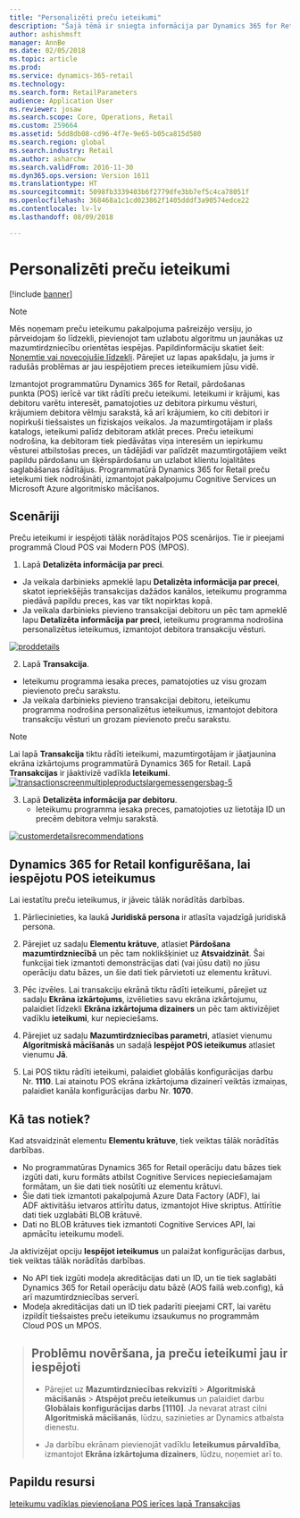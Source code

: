 ```yaml
---
title: "Personalizēti preču ieteikumi"
description: "Šajā tēmā ir sniegta informācija par Dynamics 365 for Retail preču ieteikumiem, kas var tikt rādīti pārdošanas punkta (POS) ierīcē."
author: ashishmsft
manager: AnnBe
ms.date: 02/05/2018
ms.topic: article
ms.prod: 
ms.service: dynamics-365-retail
ms.technology: 
ms.search.form: RetailParameters
audience: Application User
ms.reviewer: josaw
ms.search.scope: Core, Operations, Retail
ms.custom: 259664
ms.assetid: 5dd8db08-cd96-4f7e-9e65-b05ca815d580
ms.search.region: global
ms.search.industry: Retail
ms.author: asharchw
ms.search.validFrom: 2016-11-30
ms.dyn365.ops.version: Version 1611
ms.translationtype: HT
ms.sourcegitcommit: 5098fb3339403b6f2779dfe3bb7ef5c4ca78051f
ms.openlocfilehash: 368468a1c1cd023862f1405dddf3a90574edce22
ms.contentlocale: lv-lv
ms.lasthandoff: 08/09/2018

---
```


# <a name="personalized-product-recommendations"></a>Personalizēti preču ieteikumi

[!include [banner](includes/banner.md)]

> [!NOTE]
> Mēs noņemam preču ieteikumu pakalpojuma pašreizējo versiju, jo pārveidojam šo līdzekli, pievienojot tam uzlabotu algoritmu un jaunākas uz mazumtirdzniecību orientētas iespējas. Papildinformāciju skatiet šeit: [Noņemtie vai novecojušie līdzekļi](../dev-itpro/migration-upgrade/deprecated-features.md). Pārejiet uz lapas apakšdaļu, ja jums ir radušās problēmas ar jau iespējotiem preces ieteikumiem jūsu vidē. 

Izmantojot programmatūru Dynamics 365 for Retail, pārdošanas punkta (POS) ierīcē var tikt rādīti preču ieteikumi. Ieteikumi ir krājumi, kas debitoru varētu interesēt, pamatojoties uz debitora pirkumu vēsturi, krājumiem debitora vēlmju sarakstā, kā arī krājumiem, ko citi debitori ir nopirkuši tiešsaistes un fiziskajos veikalos. Ja mazumtirgotājam ir plašs katalogs, ieteikumi palīdz debitoram atklāt preces. Preču ieteikumi nodrošina, ka debitoram tiek piedāvātas viņa interesēm un iepirkumu vēsturei atbilstošas preces, un tādējādi var palīdzēt mazumtirgotājiem veikt papildu pārdošanu un šķērspārdošanu un uzlabot klientu lojalitātes saglabāšanas rādītājus. Programmatūrā Dynamics 365 for Retail preču ieteikumi tiek nodrošināti, izmantojot pakalpojumu Cognitive Services un Microsoft Azure algoritmisko mācīšanos.


<a name="scenarios"></a>Scenāriji
---------

Preču ieteikumi ir iespējoti tālāk norādītajos POS scenārijos. Tie ir pieejami programmā Cloud POS vai Modern POS (MPOS).

1.  Lapā **Detalizēta informācija par preci**.

-   Ja veikala darbinieks apmeklē lapu **Detalizēta informācija par precei**, skatot iepriekšējās transakcijas dažādos kanālos, ieteikumu programma piedāvā papildu preces, kas var tikt nopirktas kopā.
-   Ja veikala darbinieks pievieno transakcijai debitoru un pēc tam apmeklē lapu **Detalizēta informācija par preci**, ieteikumu programma nodrošina personalizētus ieteikumus, izmantojot debitora transakciju vēsturi.

[![proddetails](./media/proddetails.png)](./media/proddetails.png)

2.  Lapā **Transakcija**.

-   Ieteikumu programma iesaka preces, pamatojoties uz visu grozam pievienoto preču sarakstu.
-   Ja veikala darbinieks pievieno transakcijai debitoru, ieteikumu programma nodrošina personalizētus ieteikumus, izmantojot debitora transakciju vēsturi un grozam pievienoto preču sarakstu.

> [!NOTE]
> Lai lapā **Transakcija** tiktu rādīti ieteikumi, mazumtirgotājam ir jāatjaunina ekrāna izkārtojums programmatūrā Dynamics 365 for Retail. Lapā **Transakcijas** ir jāaktivizē vadīkla **Ieteikumi**. [![transactionscreenmultipleproductslargemessengersbag-5](./media/transactionscreenmultipleproductslargemessengersbag-5.jpg)](./media/transactionscreenmultipleproductslargemessengersbag-5.jpg)

3.  Lapā **Detalizēta informācija par debitoru**.
    -   Ieteikumu programma iesaka preces, pamatojoties uz lietotāja ID un precēm debitora velmju sarakstā.

[![customerdetailsrecommendations](./media/customerdetailsrecommendations.png)](./media/customerdetailsrecommendations.png)

## <a name="configure-dynamics-365-for-retail-to-enable-pos-recommendations"></a>Dynamics 365 for Retail konfigurēšana, lai iespējotu POS ieteikumus
Lai iestatītu preču ieteikumus, ir jāveic tālāk norādītās darbības.

1.  Pārliecinieties, ka laukā **Juridiskā persona** ir atlasīta vajadzīgā juridiskā persona.
2.  Pārejiet uz sadaļu **Elementu krātuve**, atlasiet **Pārdošana mazumtirdzniecībā** un pēc tam noklikšķiniet uz **Atsvaidzināt**. Šai funkcijai tiek izmantoti demonstrācijas dati (vai jūsu dati) no jūsu operāciju datu bāzes, un šie dati tiek pārvietoti uz elementu krātuvi.
3.  Pēc izvēles. Lai transakciju ekrānā tiktu rādīti ieteikumi, pārejiet uz sadaļu **Ekrāna izkārtojums**, izvēlieties savu ekrāna izkārtojumu, palaidiet līdzekli **Ekrāna izkārtojuma dizainers** un pēc tam aktivizējiet vadīklu **ieteikumi**, kur nepieciešams.

4.  Pārejiet uz sadaļu **Mazumtirdzniecības parametri**, atlasiet vienumu **Algoritmiskā mācīšanās** un sadaļā **Iespējot POS ieteikumus** atlasiet vienumu **Jā**.
5.  Lai POS tiktu rādīti ieteikumi, palaidiet globālās konfigurācijas darbu Nr. **1110**. Lai atainotu POS ekrāna izkārtojuma dizainerī veiktās izmaiņas, palaidiet kanāla konfigurācijas darbu Nr. **1070**.

## <a name="how-does-it-work"></a>Kā tas notiek?
Kad atsvaidzināt elementu **Elementu krātuve**, tiek veiktas tālāk norādītās darbības.

-   No programmatūras Dynamics 365 for Retail operāciju datu bāzes tiek izgūti dati, kuru formāts atbilst Cognitive Services nepieciešamajam formātam, un šie dati tiek nosūtīti uz elementu krātuvi.
-   Šie dati tiek izmantoti pakalpojumā Azure Data Factory (ADF), lai ADF aktivitāšu ietvaros attīrītu datus, izmantojot Hive skriptus. Attīrītie dati tiek uzglabāti BLOB krātuvē.
-   Dati no BLOB krātuves tiek izmantoti Cognitive Services API, lai apmācītu ieteikumu modeli.

Ja aktivizējat opciju **Iespējot ieteikumus** un palaižat konfigurācijas darbus, tiek veiktas tālāk norādītās darbības.

-   No API tiek izgūti modeļa akreditācijas dati un ID, un tie tiek saglabāti Dynamics 365 for Retail operāciju datu bāzē (AOS failā web.config), kā arī mazumtirdzniecības serverī.
-   Modeļa akreditācijas dati un ID tiek padarīti pieejami CRT, lai varētu izpildīt tiešsaistes preču ieteikumu izsaukumus no programmām Cloud POS un MPOS.

> ## <a name="troubleshoot-issues-where-you-have-product-recommendations-already-enabled"></a>Problēmu novēršana, ja preču ieteikumi jau ir iespējoti 
> - Pārejiet uz **Mazumtirdzniecības rekvizīti** > **Algoritmiskā mācīšanās** > **Atspējot preču ieteikumus** un palaidiet darbu **Globālais konfigurācijas darbs [1110]**. Ja nevarat atrast cilni **Algoritmiskā mācīšanās**, lūdzu, sazinieties ar Dynamics atbalsta dienestu. 
> 
> - Ja darbību ekrānam pievienojāt vadīklu **Ieteikumus pārvaldība**, izmantojot **Ekrāna izkārtojuma dizainers**, lūdzu, noņemiet arī to. 



<a name="additional-resources"></a>Papildu resursi
--------

[Ieteikumu vadīklas pievienošana POS ierīces lapā Transakcijas](add-recommendations-control-pos-screen.md)




